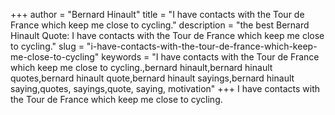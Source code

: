 +++
author = "Bernard Hinault"
title = "I have contacts with the Tour de France which keep me close to cycling."
description = "the best Bernard Hinault Quote: I have contacts with the Tour de France which keep me close to cycling."
slug = "i-have-contacts-with-the-tour-de-france-which-keep-me-close-to-cycling"
keywords = "I have contacts with the Tour de France which keep me close to cycling.,bernard hinault,bernard hinault quotes,bernard hinault quote,bernard hinault sayings,bernard hinault saying,quotes, sayings,quote, saying, motivation"
+++
I have contacts with the Tour de France which keep me close to cycling.
